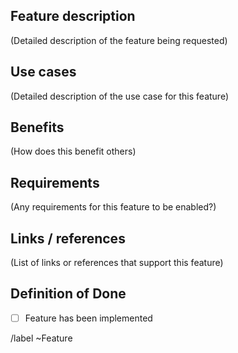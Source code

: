 ## Feature description

(Detailed description of the feature being requested)


## Use cases


(Detailed description of the use case for this feature)


## Benefits

(How does this benefit others)


## Requirements

(Any requirements for this feature to be enabled?)


## Links / references

(List of links or references that support this feature)


## Definition of Done
- [ ] Feature has been implemented


/label ~Feature
